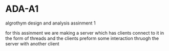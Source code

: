 # ADA-A1

algrothym design and analysis assinment 1

for this assinment we are making a server which has clients connect to it in the form of threads and the clients preform some interaction thruogh the server with another client 
